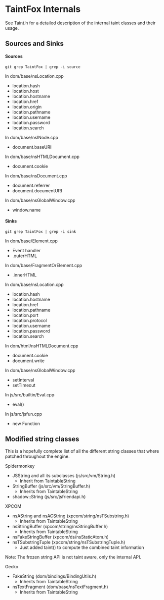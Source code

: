 # TaintFox Internals

See Taint.h for a detailed description of the internal taint classes and their usage.

## Sources and Sinks

#### Sources

    git grep TaintFox | grep -i source

In dom/base/nsLocation.cpp
* location.hash
* location.host
* location.hostname
* location.href
* location.origin
* location.pathname
* location.username
* location.password
* location.search

In dom/base/nsINode.cpp
* document.baseURI

In dom/base/nsHTMLDocument.cpp
* document.cookie

In dom/base/nsDocument.cpp
* document.referrer
* document.documentURI

In dom/base/nsGlobalWindow.cpp
* window.name


#### Sinks

    git grep TaintFox | grep -i sink

In dom/base/Element.cpp
* Event handler
* .outerHTML

In dom/base/FragmentOrElement.cpp
* .innerHTML

In dom/base/nsLocation.cpp
* location.hash
* location.hostname
* location.href
* location.pathname
* location.port
* location.protocol
* location.username
* location.password
* location.search

In dom/html/nsHTMLDocument.cpp
* document.cookie
* document.write

In dom/base/nsGlobalWindow.cpp
* setInterval
* setTimeout

In js/src/builtin/Eval.cpp
* eval()

In js/src/jsfun.cpp
* new Function


## Modified string classes

This is a hopefully complete list of all the different string classes that where patched throughout the engine.

Spidermonkey

* JSString and all its subclasses (js/src/vm/String.h)
    - Inherit from TaintableString
* StringBuffer (js/src/vm/StringBuffer.h)
    - Inherits from TaintableString
* shadow::String (js/src/jsfriendapi.h)

XPCOM

* nsAString and nsACString (xpcom/string/nsTSubstring.h)
    - Inherits from TaintableString
* nsStringBuffer (xpcom/string/nsStringBuffer.h)
    - Inherits from TaintableString
* nsFakeStringBuffer (xpcom/ds/nsStaticAtom.h)
* nsTSubstringTuple (xpcom/string/nsTSubstringTuple.h)
    - Just added taint() to compute the combined taint information

Note: The frozen string API is not taint aware, only the internal API.

Gecko

* FakeString (dom/bindings/BindingUtils.h)
    - Inherits from TaintableString
* nsTextFragment (dom/base/nsTextFragment.h)
    - Inherits from TaintableString

